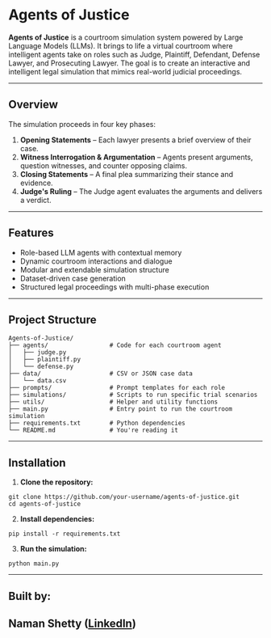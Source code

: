 #  Agents of Justice

**Agents of Justice** is a courtroom simulation system powered by Large Language Models (LLMs). It brings to life a virtual courtroom where intelligent agents take on roles such as Judge, Plaintiff, Defendant, Defense Lawyer, and Prosecuting Lawyer. The goal is to create an interactive and intelligent legal simulation that mimics real-world judicial proceedings.

---

##  Overview

The simulation proceeds in four key phases:

1. **Opening Statements** – Each lawyer presents a brief overview of their case.
2. **Witness Interrogation & Argumentation** – Agents present arguments, question witnesses, and counter opposing claims.
3. **Closing Statements** – A final plea summarizing their stance and evidence.
4. **Judge's Ruling** – The Judge agent evaluates the arguments and delivers a verdict.

---

##  Features

- Role-based LLM agents with contextual memory
- Dynamic courtroom interactions and dialogue
- Modular and extendable simulation structure
- Dataset-driven case generation
- Structured legal proceedings with multi-phase execution

---

##  Project Structure

```
Agents-of-Justice/
├── agents/                 # Code for each courtroom agent
│   ├── judge.py
│   ├── plaintiff.py
│   └── defense.py
├── data/                   # CSV or JSON case data
│   └── data.csv
├── prompts/                # Prompt templates for each role
├── simulations/            # Scripts to run specific trial scenarios
├── utils/                  # Helper and utility functions
├── main.py                 # Entry point to run the courtroom simulation
├── requirements.txt        # Python dependencies
└── README.md               # You're reading it
```

---

##  Installation

1. **Clone the repository:**

```
git clone https://github.com/your-username/agents-of-justice.git
cd agents-of-justice
```

2. **Install dependencies:**

```
pip install -r requirements.txt
```

3. **Run the simulation:**

```
python main.py
```

---

## Built by:

**Naman Shetty** ([LinkedIn](https://www.linkedin.com/in/naman-v-shetty))
---
